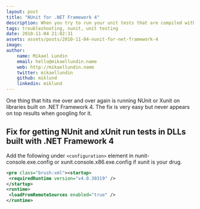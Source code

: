 ```yaml
---
layout: post
title: "NUnit for .NET Framework 4"
description: When you try to run your unit tests that are compiled with CLR4 you might run into an error. You fix this error simply by adding support for .NET Framework 4 in nunit config file.
tags: troubleshooting, nunit, unit testing
date: 2010-11-04 21:02:31
assets: assets/posts/2010-11-04-nunit-for-net-framework-4
image: 
author:
    name: Mikael Lundin
    email: hello@mikaellundin.name
    web: http://mikaellundin.name
    twitter: mikaellundin
    github: miklund
    linkedin: miklund
---
```


One thing that hits me over and over again is running NUnit or Xunit on libraries built on .NET Framework 4. The fix is very easy but never appears on top results when googling for it.

## Fix for getting NUnit and xUnit run tests in DLLs built with .NET Framework 4

Add the following under `<configuration>` element in nunit-console.exe.config or xunit.console.x86.exe.config if xunit is your drug.

```xml
<pre class="brush:xml"><startup>
 <requiredRuntime version="v4.0.30319" />
</startup>
<runtime>
 <loadFromRemoteSources enabled="true" />
</runtime>
```
